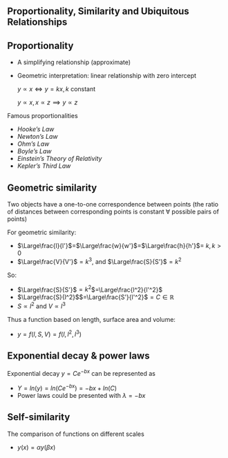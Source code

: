 Proportionality, Similarity and Ubiquitous Relationships
--

## Proportionality
* A simplifying relationship (approximate)
* Geometric interpretation: linear relationship with zero intercept

    $y \propto x \iff y = kx, k \text{ constant}$

    $y \propto x, x \propto z \implies y \propto z$

Famous proportionalities
* *Hooke’s Law*
* *Newton’s Law*
* *Ohm’s Law*
* *Boyle’s Law*
* *Einstein’s Theory of Relativity*
* *Kepler’s Third Law*



## Geometric similarity
Two objects have a one-to-one correspondence between points (the ratio of distances between corresponding points is constant $\forall$ possible pairs of points)

For geometric similarity:

* $\Large\frac{l}{l'}$$=$$\Large\frac{w}{w'}$$=$$\Large\frac{h}{h'}$$=$ $k, k>0$
* $\Large\frac{V}{V'}$$=k^3$, and $\Large\frac{S}{S'}$$=k^2$

So:
* $\Large\frac{S}{S'}$$=k^2$$=\Large\frac{l^2}{l'^2}$
* $\Large\frac{S}{l^2}$$=\Large\frac{S'}{l'^2}$$=C\in\mathbb{R}$
* $S\propto l^2 \text{ and } V \propto l^3$

Thus a function based on length, surface area and volume:
* $y=f(l,S,V)=f(l,l^2,l^3)$



## Exponential decay & power laws
Exponential decay $y=Ce^{-bx}$ can be represented as
* $Y = ln(y) = ln(Ce^{-bx})=-bx+ln(C)$
* Power laws could be presented with $\lambda = -bx$



## Self-similarity
The comparison of functions on different scales
* $y(x)=\alpha y (\beta x)$
